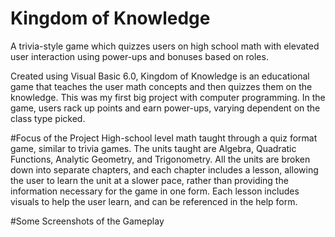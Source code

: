 # Kingdom of Knowledge
A trivia-style game which quizzes users on high school math with elevated user interaction using power-ups and bonuses based on roles. 

Created using Visual Basic 6.0, Kingdom of Knowledge is an educational game that teaches the user math concepts and then quizzes them on the knowledge. This was my first big project with computer programming. In the game, users rack up points and earn power-ups, varying dependent on the class type picked.

#Focus of the Project
High-school level math taught through a quiz format game, similar to trivia games. The units taught are Algebra, Quadratic Functions, Analytic Geometry, and Trigonometry. All the units are broken down into separate chapters, and each chapter includes a lesson, allowing the user to learn the unit at a slower pace, rather than providing the information necessary for the game in one form. Each lesson includes visuals to help the user learn, and can be referenced in the help form. 

#Some Screenshots of the Gameplay

